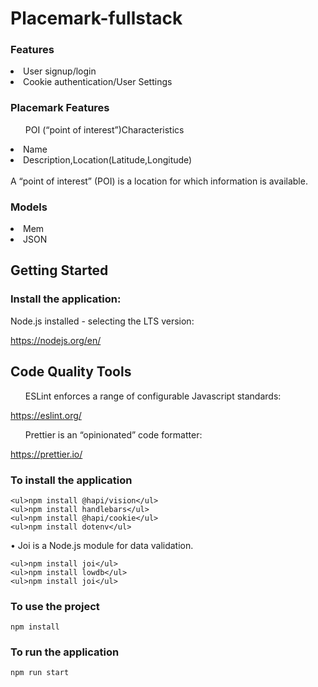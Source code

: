 # Placemark-fullstack
<h3>Features</h3>
<li>User signup/login</li>
<li>Cookie authentication/User Settings</li>


<h3>Placemark Features</h3>
<ul>POI (“point of interest”)Characteristics</ul>
<li>Name</li>
<li>Description,Location(Latitude,Longitude)</li>

<br>
A “point of interest” (POI) is a location for
which information is available.
<br>


<h3>Models</h3>
<li>Mem</li>
<li>JSON</li>


<h2>Getting Started</h2>

<h3>Install the application:</h3>

Node.js installed - selecting the LTS version:

https://nodejs.org/en/


<h2>Code Quality Tools</h2>

<ul>ESLint enforces a range of configurable Javascript standards:</ul>

https://eslint.org/
<ul>Prettier is an “opinionated” code formatter:</ul>

https://prettier.io/

<h3>To install the application </h3>

```
<ul>npm install @hapi/vision</ul>
<ul>npm install handlebars</ul>
<ul>npm install @hapi/cookie</ul>
<ul>npm install dotenv</ul>
```

• Joi is a Node.js module for data validation. 

```
<ul>npm install joi</ul>
<ul>npm install lowdb</ul>
<ul>npm install joi</ul>
```

<h3>To use the project </h3>

```
npm install
```

<h3>To run the application </h3>

```
npm run start
```